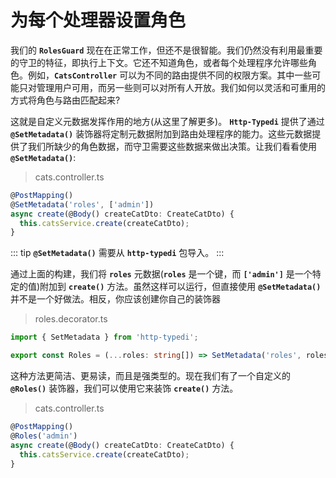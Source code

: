 # 为每个处理器设置角色

我们的 **`RolesGuard`** 现在在正常工作，但还不是很智能。我们仍然没有利用最重要的守卫的特征，即执行上下文。它还不知道角色，或者每个处理程序允许哪些角色。例如，**`CatsController`** 可以为不同的路由提供不同的权限方案。其中一些可能只对管理用户可用，而另一些则可以对所有人开放。我们如何以灵活和可重用的方式将角色与路由匹配起来?

这就是自定义元数据发挥作用的地方(从这里了解更多)。 **`Http-Typedi`** 提供了通过 **`@SetMetadata()`** 装饰器将定制元数据附加到路由处理程序的能力。这些元数据提供了我们所缺少的角色数据，而守卫需要这些数据来做出决策。让我们看看使用 **`@SetMetadata()`**:

> cats.controller.ts

```ts
@PostMapping()
@SetMetadata('roles', ['admin'])
async create(@Body() createCatDto: CreateCatDto) {
  this.catsService.create(createCatDto);
}
```

::: tip
**`@SetMetadata()`** 需要从 **`http-typedi`** 包导入。
:::

通过上面的构建，我们将 **`roles`** 元数据(**`roles`** 是一个键，而 **`['admin']`** 是一个特定的值)附加到 **`create()`** 方法。虽然这样可以运行，但直接使用 **`@SetMetadata()`** 并不是一个好做法。相反，你应该创建你自己的装饰器

> roles.decorator.ts

```ts
import { SetMetadata } from 'http-typedi';

export const Roles = (...roles: string[]) => SetMetadata('roles', roles);

```

这种方法更简洁、更易读，而且是强类型的。现在我们有了一个自定义的 **`@Roles()`** 装饰器，我们可以使用它来装饰 **`create()`** 方法。

> cats.controller.ts

```ts
@PostMapping()
@Roles('admin')
async create(@Body() createCatDto: CreateCatDto) {
  this.catsService.create(createCatDto);
}

```